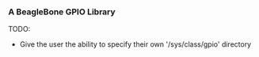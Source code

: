 ### A BeagleBone GPIO Library

TODO: 
- Give the user the ability to specify their own '/sys/class/gpio' directory
